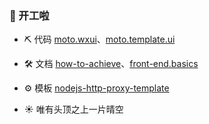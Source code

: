### 🔔 开工啦 

- ⛏️ 代码 [moto.wxui](https://github.com/angxuejian/moto.wxui)、[moto.template.ui](https://github.com/angxuejian/moto.template.ui)

- 🛠️ 文档 [how-to-achieve](https://github.com/angxuejian/how-to-achieve)、[front-end.basics](https://github.com/angxuejian/front-end.basics)

- ⚙️ 模板 [nodejs-http-proxy-template](https://github.com/angxuejian/nodejs-http-proxy-template) 

- ☀️ 唯有头顶之上一片晴空 

